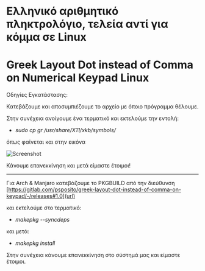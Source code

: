 # Ελληνικό αριθμητικό πληκτρολόγιο, τελεία αντί για κόμμα σε Linux
# Greek Layout Dot instead of Comma on Numerical Keypad Linux

Οδηγίες Εγκατάστασης:

Κατεβάζουμε και αποσυμπιέζουμε το αρχείο με όποιο πρόγραμμα θέλουμε.

Στην συνέχεια ανοίγουμε ένα τερματικό και εκτελούμε την εντολή:
 

* *sudo cp gr /usr/share/X11/xkb/symbols/* 

όπως φαίνεται και στην εικόνα 

![Screenshot](https://i.imgur.com/74FBGUW.png)

Κάνουμε επανεκκίνηση και μετά είμαστε έτοιμοι!

-------------------------------------------------------------------------------

Για Arch & Manjaro κατεβάζουμε το PKGBUILD από την διεύθυνση [https://gitlab.com/psposito/greek-layout-dot-instead-of-comma-on-keypad/-/releases#1.0](url)

και εκτελούμε στο τερματικό:


* *makepkg --syncdeps* 

και μετά:


* *makepkg install* 

Στην συνέχεια κάνουμε επανεκκίνηση στο σύστημά μας και είμαστε έτοιμοι.
